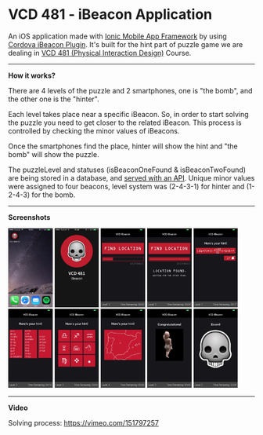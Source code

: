 # VCD 481 - iBeacon Application

An iOS application made with [Ionic Mobile App Framework](http://ionicframework.com/) by using [Cordova iBeacon Plugin](https://github.com/petermetz/cordova-plugin-ibeacon). It's built for the hint part of puzzle game we are dealing in [VCD 481 (Physical Interaction Design)](http://ects.bilgi.edu.tr/Course/Detail?catalog_courseId=80631) Course.

---

**How it works?**

There are 4 levels of the puzzle and 2 smartphones, one is "the bomb", and the other one is the "hinter".

Each level takes place near a specific iBeacon. So, in order to start solving the puzzle you need to get closer to the related iBeacon. This process is controlled by checking the minor values of iBeacons.

Once the smartphones find the place, hinter will show the hint and "the bomb" will show the puzzle.

The puzzleLevel and statuses (isBeaconOneFound & isBeaconTwoFound) are being stored in a database, and [served with an API](https://github.com/zebrasinpyjamas/puzzleStatusAPI). Unique minor values were assigned to four beacons, level system was (2-4-3-1) for hinter and (1-2-4-3) for the bomb.

---

**Screenshots**

<img src="_screenshots/00_icon.jpg" width="18%">
<img src="_screenshots/00_splash.jpg" width="18%">
<img src="_screenshots/01_search.jpg" width="18%">
<img src="_screenshots/02_found.jpg" width="18%">
<img src="_screenshots/03_hint_1.jpg" width="18%">
<img src="_screenshots/04_hint_2.jpg" width="18%">
<img src="_screenshots/05_hint_3.jpg" width="18%">
<img src="_screenshots/06_hint_4.jpg" width="18%">
<img src="_screenshots/07_success.jpg" width="18%">
<img src="_screenshots/08_fail.jpg" width="18%">

---

**Video**

Solving process: <a href="https://vimeo.com/151797257">https://vimeo.com/151797257</a>
